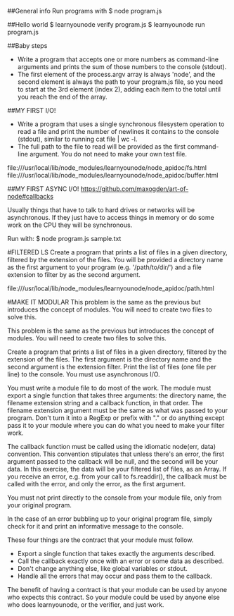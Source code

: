 ##General info
Run programs with
$ node program.js

##Hello world
$ learnyounode verify program.js
$ learnyounode run program.js

##Baby steps
* Write a program that accepts one or more numbers as command-line arguments and prints the sum of those numbers to the console (stdout).
* The first element of the process.argv array is always 'node', and the second element is always the path to your program.js file, so you need to start at the 3rd element (index 2), adding each item to the total until you reach the end of the array.

##MY FIRST I/O!
* Write a program that uses a single synchronous filesystem operation to read a file and print the number of newlines it contains to the console (stdout), similar to running cat file | wc -l.
* The full path to the file to read will be provided as the first command-line argument. You do not need to make your own test file. 

file:///usr/local/lib/node_modules/learnyounode/node_apidoc/fs.html
file:///usr/local/lib/node_modules/learnyounode/node_apidoc/buffer.html

##MY FIRST ASYNC I/O!
https://github.com/maxogden/art-of-node#callbacks

Usually things that have to talk to hard drives or networks will be asynchronous. If they just have to access things in memory or do some work on the CPU they will be synchronous.

Run with:
$  node program.js sample.txt

#FILTERED LS
Create a program that prints a list of files in a given directory, filtered by the extension of the files. You will be provided a directory name as the first argument to your program (e.g. '/path/to/dir/') and a file extension to filter by as the second argument.

file:///usr/local/lib/node_modules/learnyounode/node_apidoc/path.html

#MAKE IT MODULAR
This problem is the same as the previous but introduces the concept of modules. You will need to create two files to solve this.

This problem is the same as the previous but introduces the concept of modules. You will need to create two files to solve this.

Create a program that prints a list of files in a given directory, filtered by the extension of the files. The first argument is the directory name and the second argument is the extension filter. Print the list of files (one file per line) to the console. You must use asynchronous I/O.

You must write a module file to do most of the work. The module must export a single function that takes three arguments: the directory name, the filename extension string and a callback function, in that order. The filename extension argument must be the same as what was passed to your program. Don't turn it into a RegExp or prefix with "." or do anything except pass it to your module where you can do what you need to make your filter work.

The callback function must be called using the idiomatic node(err, data) convention. This convention stipulates that unless there's an error, the first argument passed to the callback will be null, and the second will be your data. In this exercise, the data will be your filtered list of files, as an Array. If you receive an error, e.g. from your call to  fs.readdir(), the callback must be called with the error, and only the error, as the first argument.

You must not print directly to the console from your module file, only from your original program.

In the case of an error bubbling up to your original program file, simply check for it and print an informative message to the console.

These four things are the contract that your module must follow.

  * Export a single function that takes exactly the arguments described.
  * Call the callback exactly once with an error or some data as described.
  * Don't change anything else, like global variables or stdout.
  * Handle all the errors that may occur and pass them to the callback.

The benefit of having a contract is that your module can be used by anyone who expects this contract. So your module could be used by anyone else who does learnyounode, or the verifier, and just work.

